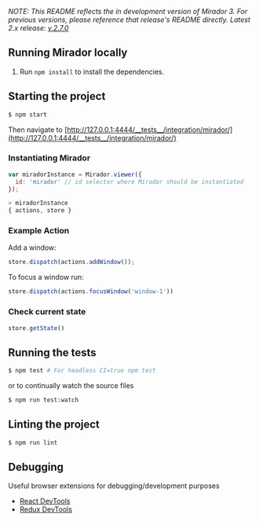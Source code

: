 

*NOTE: This README reflects the in development version of Mirador 3. For previous versions, please reference that release's README directly. Latest 2.x release: [v.2.7.0](https://github.com/ProjectMirador/mirador/tree/v2.7.0)*

## Running Mirador locally

1. Run `npm install` to install the dependencies.

## Starting the project

```sh
$ npm start
```

Then navigate to [http://127.0.0.1:4444/__tests__/integration/mirador/](http://127.0.0.1:4444/__tests__/integration/mirador/)

### Instantiating Mirador

```javascript
var miradorInstance = Mirador.viewer({
  id: 'mirador' // id selector where Mirador should be instantiated
});

> miradorInstance
{ actions, store }
```

### Example Action

Add a window:
```javascript
store.dispatch(actions.addWindow());
```

To focus a window run:

```javascript
store.dispatch(actions.focusWindow('window-1'))
```

### Check current state

```javascript
store.getState()
```

## Running the tests

```sh
$ npm test # For headless CI=true npm test
```

or to continually watch the source files

```sh
$ npm run test:watch
```

## Linting the project

```sh
$ npm run lint
```

## Debugging
Useful browser extensions for debugging/development purposes
 - [React DevTools](https://github.com/facebook/react-devtools)
 - [Redux DevTools](https://github.com/zalmoxisus/redux-devtools-extension)
